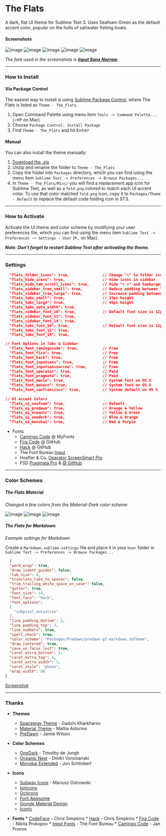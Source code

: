 # The Flats

A dark, flat UI theme for Sublime Text 3. Uses Seafoam Green as the default accent color, popular on the hulls of saltwater fishing boats.

#### Screenshots

![image](Screenshots/theflats.png)
![image](Screenshots/theflats1.png)
![image](Screenshots/theflats2.png)
![image](Screenshots/theflats3.png)
![image](Screenshots/theflats4.png)

*The font used in the screenshots is [__Input Sans Narrow__](http://input.fontbureau.com).*

***

### How to Install

#### Via Package Control

The easiest way to install is using [Sublime Package Control](https://sublime.wbond.net), where The Flats is listed as `Theme - The_Flats`.

1. Open Command Palette using menu item `Tools -> Command Palette...` (<kbd>⇧</kbd><kbd>⌘</kbd><kbd>P</kbd> on Mac)
2. Choose `Package Control: Install Package`
3. Find `Theme - The_Flats` and hit <kbd>Enter</kbd>

#### Manual

You can also install the theme manually:

1. [Download the .zip](https://github.com/mikedisbrow/theflats/archive/master.zip)
2. Unzip and rename the folder to `Theme - The_Flats`
3. Copy the folder into `Packages` directory, which you can find using the menu item `Sublime Text -> Preferences -> Browse Packages...`
4. In `Theme - The_Flats/Misc/` you will find a replacement app icon for Sublime Text, as well as a `fold.png` colored to match each UI accent color.  To use that color matched `fold.png` icon, copy it to `Packages/Theme - Default` to replace the default code folding icon in ST3.
***

### How to Activate

Activate the UI theme and color scheme by modifying your user preferences file, which you can find using the menu item `Sublime Text -> Preferences -> Settings - User` (<kbd>⌘</kbd><kbd>,</kbd> on Mac).

***Note: Don't forget to restart Sublime Text after activating the theme.***

***

### Settings

```json
  "flats_folder_icons": true,				// Change ">" to folder icons
  "flats_hide_icons": true,					// Hide icons in sidebar
  "flats_hide_tab_scroll_icons": true,		// Hide "< >" and hamburger icon
  "flats_sidebar_tree_small": true,			// Reduce padding between lines
  "flats_sidebar_tree_large": true,			// Increase padding between lines
  "flats_tabs_small": true,					// 25px height
  "flats_tabs_large": true,					// 45px height
  "flats_tabs_auto_width": true,
  "flats_sidebar_font_10": true,			// Default font size is 12pt
  "flats_sidebar_font_11": true,
  "flats_sidebar_font_14": true,
  "flats_tabs_font_10": true,				// Default font size is 12pt
  "flats_tabs_font_11": true,
  "flats_tabs_font_14": true,

// Font Options in Tabs & Sidebar
  "flats_font_camingocode": true,			// Free
  "flats_font_fira": true,					// Free
  "flats_font_hack": true,					// Free
  "flats_font_inputsans": true,				// Free
  "flats_font_inputsansnarrow": true,		// Free
  "flats_font_operator": true,				// Paid
  "flats_font_pragmata": true,				// Paid
  "flats_font_menlo": true,					// System font on OS X
  "flats_font_monaco": true,				// System font on OS X
  "flats_font_sanfrancisco": true,			// System default on OS X
  
// UI Accent Colors
  "flats_ui_seafoam": true,					// Default
  "flats_ui_predawn": true,					// Orange & Yellow
  "flats_ui_oceanic": true,					// Yellow & Green
  "flats_ui_onedark": true,					// Blue & Orange
  "flats_ui_monokai": true,					// Red & Purple
```
* Fonts
	- [Camingo Code](https://www.myfonts.com/fonts/jan-fromm/camingo-code/ "MyFonts - Camingo Code") @ MyFonts
	- [Fira Code](https://github.com/tonsky/FiraCode "Fira Code - GitHub") @ GitHub
	- [Hack](https://github.com/chrissimpkins/Hack "Hack - GitHub") @ GitHub
	- The Font Bureau [Input](http://input.fontbureau.com "Font Bureau Input Fonts")
	- Hoefler & Co. [Operator ScreenSmart Pro](http://www.typography.com/fonts/operator/overview/ "Operator")
	- FSD [Pragmata Pro](http://www.fsd.it/shop/fonts/pragmatapro "Pragmata Pro") & [@ GitHub](https://github.com/fabrizioschiavi/pragmatapro "Pragmata Pro GitHub")

***

### Color Schemes
##### The Flats Material
_Changed a few colors from the Material-Dark color scheme_

![image](screenshots/theflats.png)
![image](Screenshots/theflats1.png)
![image](Screenshots/theflats2.png)

##### The Flats for Markdown
_Example settings for Markdown_

Create a `Markdown.sublime-settings` file and place it in your `User` folder in `Sublime Text -> Preferences -> Browse Packages...`

```json
  {
  "word_wrap": true,
  "draw_indent_guides": false,
  "tab_size": 4,
  "translate_tabs_to_spaces": false,
  "trim_trailing_white_space_on_save": false,
  "gutter": true,
  "font_size": 14,
  "font_face": "Hack",
  "font_options":
  [
    "subpixel_antialias"
  ],
  "line_padding_bottom": 2,
  "line_padding_top": 2,
  "line_numbers": true,
  "spell_check": true,
  "color_scheme": "Packages/Predawn/predawn-gf-markdown.tmTheme",
  "draw_centered": true,
  "save_on_focus_lost": true,
  "caret_extra_bottom": 4,
  "caret_extra_top": 4,
  "caret_extra_width": 3,
  "caret_style": "phase",
  "wrap_width": 80
}
```
[Screenshot](http://github.com/mikedisbrow/theflats/screenshots/theflats-markdown.jpg)
***
### Thanks
*  **Themes**
	* [Spacegray Theme](https://github.com/kkga/spacegray) - Gadzhi Kharkharov
	* [Material Theme](https://github.com/equinusocio/material-theme) - Mattia Astorino
	* [PreDawn](https://github.com/jamiewilson/predawn) - Jamie Wilson
*  **Color Schemes**
	* [OneDark](https://github.com/IceTimux/one-dark-sublime-text-3-color-scheme) - Timothy de Jongh
	* [Oceanic Next](https://github.com/voronianski/oceanic-next-color-scheme) - Dmitri Voronianski
	* [Monokai Extended](https://github.com/jonschlinkert/sublime-monokai-extended) - Jon Schlinkert

*	**Icons**
	* [Subway Icons](https://github.com/mariuszostrowski/subway) - Mariusz Ostrowski
	* [Ionicons](https://github.com/driftyco/ionicons/)
	* [Octicons](https://octicons.github.com/)
	* [Font Awesome](https://fortawesome.github.io/Font-Awesome/icons/)
	* [Google Material Design](https://design.google.com/icons/)
	* [Iconic](https://github.com/iconic/open-iconic)

*	 **Fonts**
	* [CodeFace](https://github.com/chrissimpkins/codeface) - Chris Simpkins
	* [Hack](https://github.com/chrissimpkins/Hack) - Chris Simpkins
	* [Fira Code](https://github.com/tonsky/FiraCode) - Nikita Prokopov
	* [Input Fonts](http://input.fontbureau.com) - The Font Bureau
	* [Camingo Code](https://www.myfonts.com/fonts/jan-fromm/camingo-code/) - Jan Fromm
